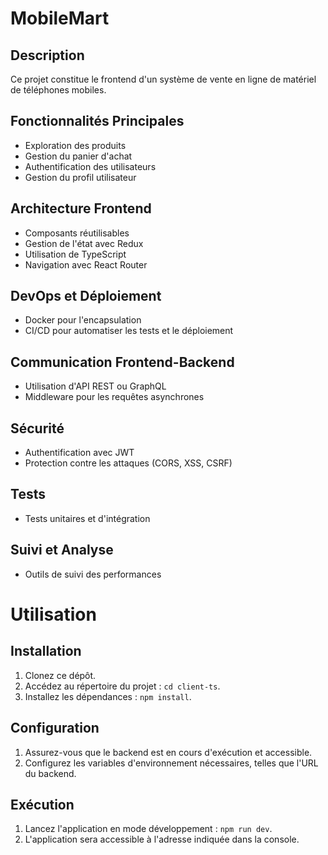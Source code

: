 # MobileMart

## Description
Ce projet constitue le frontend d'un système de vente en ligne de matériel de téléphones mobiles.

## Fonctionnalités Principales
- Exploration des produits
- Gestion du panier d'achat
- Authentification des utilisateurs
- Gestion du profil utilisateur

## Architecture Frontend
- Composants réutilisables
- Gestion de l'état avec Redux
- Utilisation de TypeScript
- Navigation avec React Router

## DevOps et Déploiement
- Docker pour l'encapsulation
- CI/CD pour automatiser les tests et le déploiement

## Communication Frontend-Backend
- Utilisation d'API REST ou GraphQL
- Middleware pour les requêtes asynchrones

## Sécurité
- Authentification avec JWT
- Protection contre les attaques (CORS, XSS, CSRF)

## Tests
- Tests unitaires et d'intégration

## Suivi et Analyse
- Outils de suivi des performances

# Utilisation

## Installation
1. Clonez ce dépôt.
2. Accédez au répertoire du projet : `cd client-ts`.
3. Installez les dépendances : `npm install`.

## Configuration
1. Assurez-vous que le backend est en cours d'exécution et accessible.
2. Configurez les variables d'environnement nécessaires, telles que l'URL du backend.

## Exécution
1. Lancez l'application en mode développement : `npm run dev`.
2. L'application sera accessible à l'adresse indiquée dans la console.




